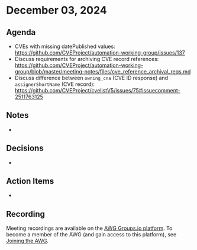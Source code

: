 # December 03, 2024

## Agenda

* CVEs with missing datePublished values: https://github.com/CVEProject/automation-working-group/issues/137
* Discuss requirements for archiving CVE record references: https://github.com/CVEProject/automation-working-group/blob/master/meeting-notes/files/cve_reference_archival_reqs.md
* Discuss difference between `owning_cna` (CVE ID response) and `assignerShortName` (CVE record): https://github.com/CVEProject/cvelistV5/issues/75#issuecomment-2511763125

## Notes

*

## Decisions

*

## Action Items

*

## Recording

Meeting recordings are available on the [AWG Groups.io platform](https://cve-cwe-programs.groups.io/g/AWG/files/MeetingRecordings).
To become a member of the AWG (and gain access to this platform), see [Joining the AWG](https://github.com/CVEProject/automation-working-group?tab=readme-ov-file#joining-the-awg).
